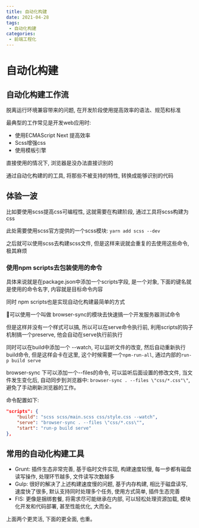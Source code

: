 ```yaml
---
title: 自动化构建
date: 2021-04-28
tags:
 - 自动化构建
categories: 
 - 前端工程化
---
```


# 自动化构建

## 自动化构建工作流

脱离运行环境兼容带来的问题, 在开发阶段使用提高效率的语法、规范和标准

最典型的工作常见是开发web应用时:

+ 使用ECMAScript Next 提高效率
+ Scss增强css
+ 使用模板引擎

直接使用的情况下, 浏览器是没办法直接识别的

通过自动化构建的的工具, 将那些不被支持的特性, 转换成能够识别的代码

## 体验一波

比如要使用scss提高css可编程性, 这就需要在构建阶段, 通过工具将scss构建为css

此处需要使用scss官方提供的一个scss模块: `yarn add scss --dev`

之后就可以使用scss去构建scss文件, 但是这样来说就会重复的去使用这些命令, 极其麻烦

### 使用npm scripts去包装使用的命令

具体来说就是在package.json中添加一个scripts字段, 是一个对象, 下面的键名就是使用的命令名字, 内容就是目标命令内容

同时 npm scripts也是实现自动化构建最简单的方式

可以使用一个叫做 browser-sync的模块去快速搞一个开发服务器测试命令

但是这样并没有一个样式可以搞, 所以可以在serve命令执行前, 利用scripts的钩子机制搞一个preserve, 他会自动在serve执行前执行

同时可以在build中添加一个 --watch, 可以监听文件的改变, 然后自动重新执行build命令, 但是这样会卡在这里, 这个时候需要一个`npm-run-all`, 通过内部的`run-p build serve`

browser-sync 下可以添加一个--files的命令, 可以监听后面设置的修改文件, 当文件发生变化后, 自动同步到浏览器中: `browser-sync . --files \"css/*.css"\"`, 避免了手动刷新浏览器的工作。

命令配置如下:

```json
"scripts": {
    "build": "scss scss/main.scss css/style.css --watch",
    "serve": "browser-sync . --files \"css/*.css\"",
    "start": "run-p build serve"
},
```
## 常用的自动化构建工具

+ Grunt: 插件生态非常完善, 基于临时文件实现, 构建速度较慢, 每一步都有磁盘读写操作, 处理环节越多, 文件读写次数越多
+ Gulp: 很好的解决了上述构建速度慢的问题, 基于内存构建, 相比于磁盘读写, 速度快了很多, 默认支持同时处理多个任务, 使用方式简单, 插件生态完善
+ FIS: 更像是捆绑套餐, 将需求尽可能继承在内部, 可以轻松处理资源加载,  模块化开发和代码部署, 甚至性能优化, 大而全。

上面两个更灵活, 下面的更全面, 也重。

